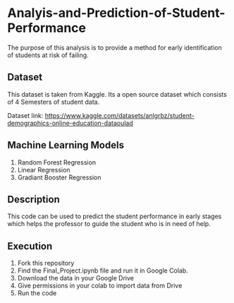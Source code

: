 # Analyis-and-Prediction-of-Student-Performance
The purpose of this analysis is to provide a method for early identification of students at risk of failing.
## Dataset
This dataset is taken from Kaggle. Its a open source dataset which consists of 4 Semesters of student data.

Dataset link: https://www.kaggle.com/datasets/anlgrbz/student-demographics-online-education-dataoulad 
## Machine Learning Models
1. Random Forest Regression
2. Linear Regression
3. Gradiant Booster Regression
## Description
This code can be used to predict the student performance in early stages which helps the professor to guide the student who is in need of help.
## Execution
1. Fork this repository
2. Find the Final_Project.ipynb file and run it in Google Colab.
3. Download the data in your Google Drive
4. Give permissions in your colab to import data from Drive
5. Run the code
